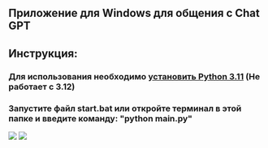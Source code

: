 <h2>Приложение для Windows для общения с Chat GPT</h2>
<h2>Инструкция:</h2>
<h3>Для использования необходимо <a href="https://www.python.org/downloads/windows/">установить Python 3.11</a> (Не работает с 3.12)</h3>
<h3>Запустите файл start.bat или откройте терминал в этой папке и введите команду: "python main.py"</h3>
<img src="https://i.ibb.co/DbcLQ7t/123123.png">
<img src="https://i.ibb.co/LzVXv0v/2123123.png">